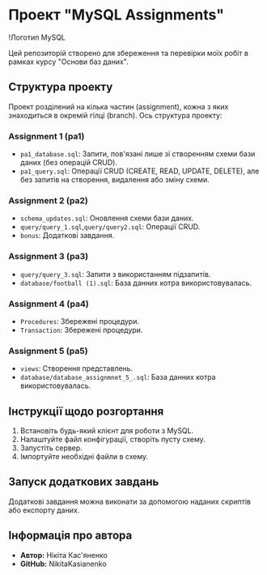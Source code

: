 # Проект "MySQL Assignments"

!Логотип MySQL

Цей репозиторій створено для збереження та перевірки моїх робіт в рамках курсу "Основи баз даних".

## Структура проекту

Проект розділений на кілька частин (assignment), кожна з яких знаходиться в окремій гілці (branch). Ось структура проекту:

### Assignment 1 (pa1)

- `pa1_database.sql`: Запити, пов'язані лише зі створенням схеми бази даних (без операцій CRUD).
- `pa1_query.sql`: Операції CRUD (CREATE, READ, UPDATE, DELETE), але без запитів на створення, видалення або зміну схеми.

### Assignment 2 (pa2)

- `schema_updates.sql`: Оновлення схеми бази даних.
- `query/query_1.sql`,`query/query2.sql`: Операції CRUD.
- `bonus`: Додаткові завдання.

### Assignment 3 (pa3)

- `query/query_3.sql`: Запити з використанням підзапитів.
- `database/football (1).sql`: База данних котра використовувалась.

### Assignment 4 (pa4)

- `Procedures`: Збережені процедури.
- `Transaction`: Збережені процедури.

### Assignment 5 (pa5)

- `views`: Створення представлень.
- `database/database_assignmnet_5_.sql`: База данних котра використовувалась.

## Інструкції щодо розгортання

1. Встановіть будь-який клієнт для роботи з MySQL.
2. Налаштуйте файл конфігурації, створіть пусту схему.
3. Запустіть сервер.
4. Імпортуйте необхідні файли в схему.

## Запуск додаткових завдань

Додаткові завдання можна виконати за допомогою наданих скриптів або експорту даних.

## Інформація про автора

- **Автор:** Нікіта Кас'яненко
- **GitHub:** NikitaKasianenko

